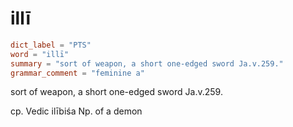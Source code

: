 # illī

``` toml
dict_label = "PTS"
word = "illī"
summary = "sort of weapon, a short one-edged sword Ja.v.259."
grammar_comment = "feminine a"
```

sort of weapon, a short one\-edged sword Ja.v.259.

cp. Vedic ilībiśa Np. of a demon

